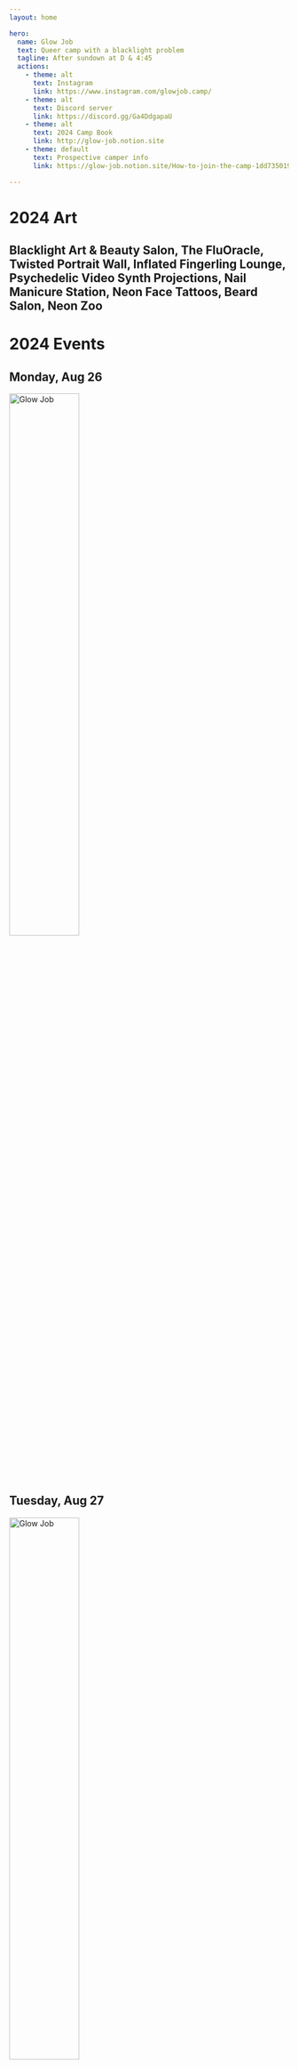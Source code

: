 ```yaml
---
layout: home

hero:
  name: Glow Job
  text: Queer camp with a blacklight problem
  tagline: After sundown at D & 4:45
  actions:
    - theme: alt
      text: Instagram
      link: https://www.instagram.com/glowjob.camp/
    - theme: alt
      text: Discord server
      link: https://discord.gg/Ga4DdgapaU
    - theme: alt
      text: 2024 Camp Book
      link: http://glow-job.notion.site
    - theme: default
      text: Prospective camper info
      link: https://glow-job.notion.site/How-to-join-the-camp-1dd7350198624b8096299c2b114797a6?pvs=4

---
```

# 2024 Art

## Blacklight Art & Beauty Salon, The FluOracle, Twisted Portrait Wall, Inflated Fingerling Lounge, Psychedelic Video Synth Projections, Nail Manicure Station, Neon Face Tattoos, Beard Salon, Neon Zoo

# 2024 Events

## Monday, Aug 26

<img src="/images/RabbitHole_Flyer_v1_rev.jpg" alt="Glow Job" style="width: 50%; max-width: 500px;" />

## Tuesday, Aug 27

<img src="/images/GlowWorm_Flyer.jpg" alt="Glow Job" style="width: 50%; max-width: 500px;" />

## Thursday, Aug 29

<img src="/images/BumbKnee_flyer.jpg" alt="Glow Job" style="width: 50%; max-width: 500px;" />
